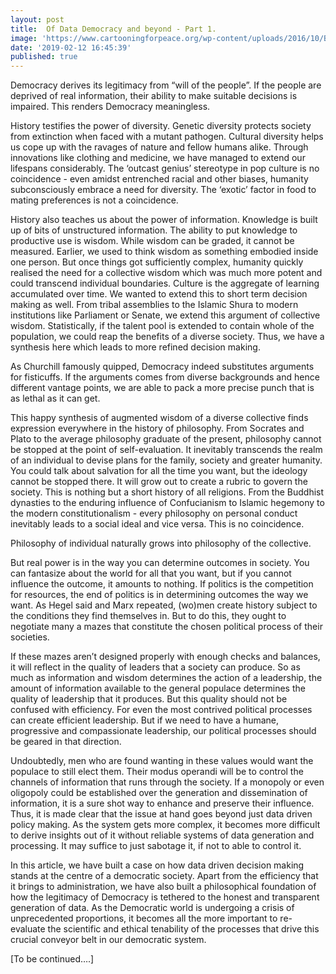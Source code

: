 ```yaml
---
layout: post
title:  Of Data Democracy and beyond - Part 1.
image: 'https://www.cartooningforpeace.org/wp-content/uploads/2016/10/BONIL-Equateur-2-e1476278771718.jpg'
date: '2019-02-12 16:45:39'
published: true
---
```

Democracy derives its legitimacy from “will of the people”. If the people are deprived of real information, their ability to make suitable decisions is impaired. This renders Democracy meaningless.

History testifies the power of diversity. Genetic diversity protects society from extinction when faced with a mutant pathogen. Cultural diversity helps us cope up with the ravages of nature and fellow humans alike. Through innovations like clothing and medicine, we have managed to extend our lifespans considerably. The ‘outcast genius’ stereotype in pop culture is no coincidence - even amidst entrenched racial and other biases, humanity subconsciously embrace a need for diversity. The ‘exotic’ factor in food to mating preferences is not a coincidence.

History also teaches us about the power of information. Knowledge is built up of bits of unstructured information. The ability to put knowledge to productive use is wisdom. While wisdom can be graded, it cannot be measured. Earlier, we used to think wisdom as something embodied inside one person. But once things got sufficiently complex, humanity quickly realised the need for a collective wisdom which was much more potent and could transcend individual boundaries. Culture is the aggregate of learning accumulated over time. We wanted to extend this to short term decision making as well. From tribal assemblies to the Islamic Shura to modern institutions like Parliament or Senate, we extend this argument of collective wisdom. Statistically, if the talent pool is extended to contain whole of the population, we could reap the benefits of a diverse society. Thus, we have a synthesis here which leads to more refined decision making.

As Churchill famously quipped, Democracy indeed substitutes arguments for fisticuffs. If the arguments comes from diverse backgrounds and hence different vantage points, we are able to pack a more precise punch that is as lethal as it can get.

This happy synthesis of augmented wisdom of a diverse collective finds expression everywhere in the history of philosophy. From Socrates and Plato to the average philosophy graduate of the present, philosophy cannot be stopped at the point of self-evaluation. It inevitably transcends the realm of an individual to devise plans for the family, society and greater humanity. You could talk about salvation for all the time you want, but the ideology cannot be stopped there. It will grow out to create a rubric to govern the society. This is nothing but a short history of all religions. From the Buddhist dynasties to the enduring influence of Confucianism to Islamic hegemony to the modern constitutionalism - every philosophy on personal conduct inevitably leads to a social ideal and vice versa. This is no coincidence.

Philosophy of individual naturally grows into philosophy of the collective. 

But real power is in the way you can determine outcomes in society. You can fantasize about the world for all that you want, but if you cannot influence the outcome, it amounts to nothing. If politics is the competition for resources, the end of politics is in determining outcomes the way we want. As Hegel said and Marx repeated, (wo)men create history subject to the conditions they find themselves in. But to do this, they ought to negotiate many a mazes that constitute the chosen political process of their societies.

If these mazes aren’t designed properly with enough checks and balances, it will reflect in the quality of leaders that a society can produce. So as much as information and wisdom determines the action of a leadership, the amount of information available to the general populace determines the quality of leadership that it produces. But this quality should not be confused with efficiency. For even the most contrived political processes can create efficient leadership. But if we need to have a humane, progressive and compassionate leadership, our political processes should be geared in that direction.

Undoubtedly, men who are found wanting in these values would want the populace to still elect them. Their modus operandi will be to control the channels of information that runs through the society. If a monopoly or even oligopoly could be established over the generation and dissemination of information, it is a sure shot way to enhance and preserve their influence. Thus, it is made clear that the issue at hand goes beyond just data driven policy making. As the system gets more complex, it becomes more difficult to derive insights out of it without reliable systems of data generation and processing. It may suffice to just sabotage it, if not to able to control it.

In this article, we have built a case on how data driven decision making stands at the centre of a democratic society. Apart from the efficiency that it brings to administration, we have also built a philosophical foundation of how the legitimacy of Democracy is tethered to the honest and transparent generation of data. As the Democratic world is undergoing a crisis of unprecedented proportions, it becomes all the more important to re-evaluate the scientific and ethical tenability of the processes that drive this crucial conveyor belt in our democratic system.

[To be continued….]
